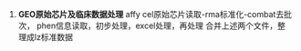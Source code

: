 1. **GEO原始芯片及临床数据处理**
    affy cel原始芯片读取-rma标准化-combat去批次，
    phen信息读取，初步处理，excel处理，再处理
    合并上述两个文件，整理成lz标准数据
